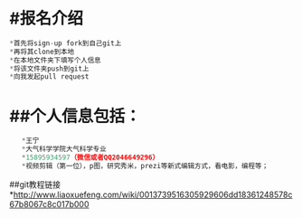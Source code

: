 ﻿#报名介绍
============
```js
*首先将sign-up fork到自己git上
*再将其clone到本地
*在本地文件夹下填写个人信息
*将该文件夹push到git上
*向我发起pull request
```
##个人信息包括：
=========
```js
   *王宁
   *大气科学学院大气科学专业
   *15895934597（微信或者QQ2046649296）
   *视频剪辑（第一位），p图，研究秀米，prezi等新式编辑方式，看电影，编程等；
```
##git教程链接
*http://www.liaoxuefeng.com/wiki/0013739516305929606dd18361248578c67b8067c8c017b000

